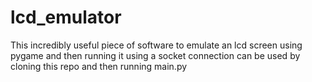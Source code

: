 # lcd_emulator
This incredibly useful piece of software to emulate an lcd screen using pygame and then running it using a socket connection can be used by cloning this repo and then running main.py
